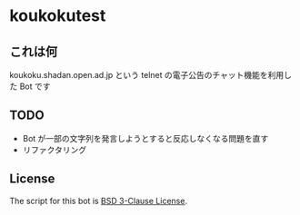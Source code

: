 # koukokutest

## これは何

koukoku.shadan.open.ad.jp という telnet の電子公告のチャット機能を利用した Bot です

## TODO

-   Bot が一部の文字列を発言しようとすると反応しなくなる問題を直す
-   リファクタリング

## License

The script for this bot is [BSD 3-Clause License](https://github.com/Zel9278/koukokutest/blob/main/LICENSE).
